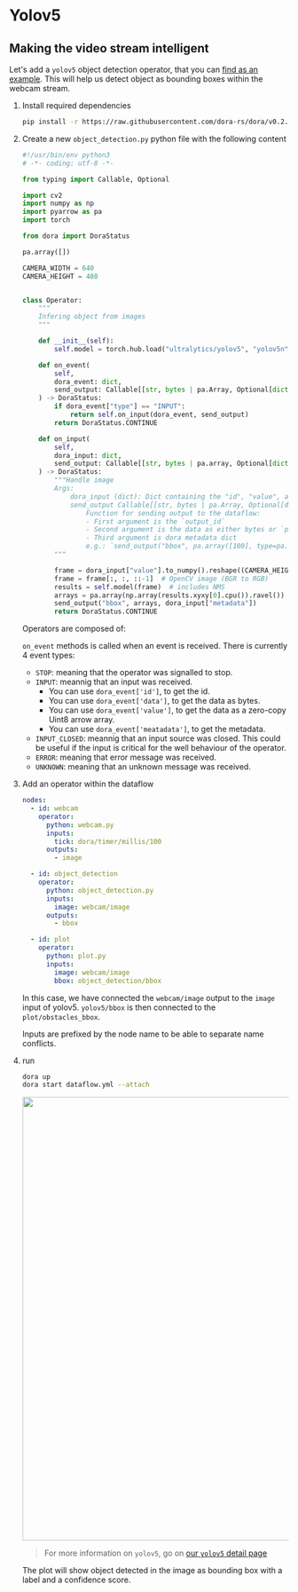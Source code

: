 # Yolov5

## Making the video stream intelligent

Let's add a `yolov5` object detection operator, that you can [find as an example](https://raw.githubusercontent.com/dora-rs/dora/main/examples/python-operator-dataflow/object_detection.py). This will help us detect object as bounding boxes within the webcam stream.

1. Install required dependencies

    ```bash
    pip install -r https://raw.githubusercontent.com/dora-rs/dora/v0.2.6/examples/python-operator-dataflow/requirements.txt
    ```

2. Create a new `object_detection.py` python file with the following content

    ```python
    #!/usr/bin/env python3
    # -*- coding: utf-8 -*-

    from typing import Callable, Optional

    import cv2
    import numpy as np
    import pyarrow as pa
    import torch

    from dora import DoraStatus

    pa.array([])

    CAMERA_WIDTH = 640
    CAMERA_HEIGHT = 480


    class Operator:
        """
        Infering object from images
        """

        def __init__(self):
            self.model = torch.hub.load("ultralytics/yolov5", "yolov5n")

        def on_event(
            self,
            dora_event: dict,
            send_output: Callable[[str, bytes | pa.Array, Optional[dict]], None],
        ) -> DoraStatus:
            if dora_event["type"] == "INPUT":
                return self.on_input(dora_event, send_output)
            return DoraStatus.CONTINUE

        def on_input(
            self,
            dora_input: dict,
            send_output: Callable[[str, bytes | pa.array, Optional[dict]], None],
        ) -> DoraStatus:
            """Handle image
            Args:
                dora_input (dict): Dict containing the "id", "value", and "metadata"
                send_output Callable[[str, bytes | pa.Array, Optional[dict]], None]:
                    Function for sending output to the dataflow:
                    - First argument is the `output_id`
                    - Second argument is the data as either bytes or `pa.Array`
                    - Third argument is dora metadata dict
                    e.g.: `send_output("bbox", pa.array([100], type=pa.uint8()), dora_event["metadata"])`
            """

            frame = dora_input["value"].to_numpy().reshape((CAMERA_HEIGHT, CAMERA_WIDTH, 3))
            frame = frame[:, :, ::-1]  # OpenCV image (BGR to RGB)
            results = self.model(frame)  # includes NMS
            arrays = pa.array(np.array(results.xyxy[0].cpu()).ravel())
            send_output("bbox", arrays, dora_input["metadata"])
            return DoraStatus.CONTINUE
    ```

    Operators are composed of:

    `on_event` methods is called when an event is received. 
    There is currently 4 event types:
    - `STOP`: meaning that the operator was signalled to stop.
    - `INPUT`: meannig that an input was received.
      - You can use `dora_event['id']`, to get the id. 
      - You can use `dora_event['data']`, to get the data as bytes. 
      - You can use `dora_event['value']`, to get the data as a zero-copy Uint8 arrow array. 
      - You can use `dora_event['meatadata']`, to get the metadata.
    - `INPUT_CLOSED`: meannig that an input source was closed. This could be useful if the input is critical for the well behaviour of the operator.
    - `ERROR`: meaning that error message was received.
    - `UNKNOWN`: meaning that an unknown message was received.


3. Add an operator within the dataflow

    ```yaml {10-16,23}
    nodes:
      - id: webcam
        operator:
          python: webcam.py
          inputs:
            tick: dora/timer/millis/100
          outputs:
            - image

      - id: object_detection
        operator:
          python: object_detection.py
          inputs:
            image: webcam/image
          outputs:
            - bbox

      - id: plot
        operator:
          python: plot.py
          inputs:
            image: webcam/image
            bbox: object_detection/bbox
    ```

    In this case, we have connected the `webcam/image` output to the `image` input of yolov5. `yolov5/bbox` is then connected to the `plot/obstacles_bbox`.

    Inputs are prefixed by the node name to be able to separate name conflicts.

4. run

    ```bash
    dora up
    dora start dataflow.yml --attach
    ```
    <p align="center">
        <img src="/img/webcam_yolov5.png" width="800"/>
    </p>

    > For more information on `yolov5`, go on [our `yolov5` detail page](/docs/nodes_operators/yolov5_op)

    The plot will show object detected in the image as bounding box with a label and a confidence score.

